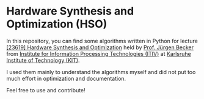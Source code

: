 # Hardware Synthesis and Optimization (HSO)

In this repository, you can find some algorithms written in Python
for lecture [[23619] Hardware Synthesis and Optimization](https://www.itiv.kit.edu/english/60_1095.php)
held by [Prof. Jürgen Becker](https://www.itiv.kit.edu/english/21_53.php)
from [Institute for Information Processing Technologies (ITIV)](https://www.itiv.kit.edu/english/index.php)
at [Karlsruhe Institute of Technology (KIT)](https://www.kit.edu/english/).

I used them mainly to understand the algorithms myself and did not put too much effort in optimization and documentation.

Feel free to use and contribute!
